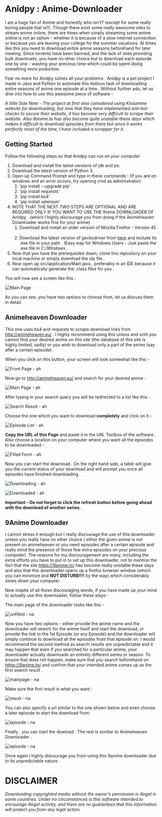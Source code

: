 # Anidpy : Anime-Downloader
I am a huge fan of Anime and honestly who isn't? (except for some really boring people that is!!). Though there exist some really awesome sites to stream anime online, there are times when simply streaming some anime online is not an option - whether it is because of a slow internet connection or because you are leaving your college for the summer vacations. At times like this you need to download entire anime seasons beforehand for later viewing. Since torrents have been banned, and the lack of sites providing bulk downloads, you have no other choice but to download each episode one by one - wasting your precious time which could be spent doing something more poductive.

Fear no more for Anidpy solves all your problems . Anidpy is a pet project I made in Java and Python to automate this tedious task of downloading entire seasons of anime one episode at a time . Without further ado, let us dive into how to use this awesome piece of software - 

*A little Side Note - The project at first also considered using Kissanime website for downloading, but now that they have implemented anti-bot checks to secure their website, it has become very difficult to scrape their website. Also 9anime.to has also become quite unstable these days which makes it difficult to download episodes from there but since it works perfectly most of the time, I have included a scrapper for it.*

## Getting Started
Follow the following steps so that Anidpy can run on your computer
1. Download and install the latest versions of jdk and jre.
1. Download the latest version of Python 3.
1. Open up Command Prompt and type in these commands : (If you are on windows and an error occurs, try opening cmd as administrator)
   1. 'pip install --upgrade pip'
   1. 'pip install requests'
   1. 'pip install bs4'
   1. 'pip install selenium'
1. NOTE THAT THE NEXT TWO STEPS ARE OPTIONAL AND ARE REQUIRED ONLY IF YOU WANT TO USE THE 9nime DOWNLOADER OF Anidpy . (which I highly discourage you from doing if the Animeheaven Downloader works fine for your anime)
   1. Download and install an older version of Mozilla Firefox - Version 45 . 
   1. Download the latest version of geckodriver from [here](https://github.com/mozilla/geckodriver/releases) and include its .exe file in your path . (Easy way for Windows Users - Just paste the .exe file in *C:/Windows* .
1. Now that you have the prerequisites down, clone this repository on your local machine or simply download the zip file . 
1. Now open up src/application/Main.java , preferably in an IDE because it can automatically generate the .class files for you .

You will now see a screen like this : 

![Main Page](https://github.com/kshitij1234/Anime-Downloader/blob/master/screenshots/mainpage.png)

As you can see, you have two options to choose from, let us discuss them in detail.

## Animeheaven Downloader

This one uses bs4 and requests to scrape download links from http://animeheaven.eu/ . I highly recommend using this unless and until you cannot find your desired anime on this site (the database of this site is highly limited, sadly) or you wish to download only a part of the series (say after a certain episode) .

When you click on this button, your screen will look somewhat like this - 

![Front Page - ah](https://github.com/kshitij1234/Anime-Downloader/blob/master/screenshots/animeheavenempty.png)

Now go to http://animeheaven.eu/ and search for your desired anime : 

![Main Page - ah](https://github.com/kshitij1234/Anime-Downloader/blob/master/screenshots/ahmainpage.png)

After typing in your search query you will be redirected to a list like this - 

![Search Result - ah](https://github.com/kshitij1234/Anime-Downloader/blob/master/screenshots/ahsearchresult.png)

Choose the one which you want to download **completely** and click on it - 

![Episode List - ah](https://github.com/kshitij1234/Anime-Downloader/blob/master/screenshots/ahepisodelist.png)

**Copy the URL of this Page** and paste it in the URL Textbox of the software . Also choose a location on your computer where you want all the episodes to be downloaded - 

![Filled Form - ah](https://github.com/kshitij1234/Anime-Downloader/blob/master/screenshots/animeheavenfilled.png)

Now you can start the download . On the right hand side, a table will give you the current status of your download and will prompt you once all episodes have finished downloading . 

![Downloading - ah](https://github.com/kshitij1234/Anime-Downloader/blob/master/screenshots/animeheavendownloading.png)

![Downloaded - ah](https://github.com/kshitij1234/Anime-Downloader/blob/master/screenshots/animeheavendownloaded.png)

**Important - Do not forget to click the refresh button before going ahead with the download of another series.**


## 9Anime Downloader

I cannot stress it enough but I really discourage the use of this downloader unless you really have no other choice ( either the given anime is not present on animeheaven or you need episodes after a certain episode and really mind the presence of those few extra episodes on your precious computer). The reasons for my discouragement are many, including the extra efforts you have to put in to set up this downloader, not to mention the fact that the site https://9anime.to/ has become really unstable these days and also that this downloader opens up a firefox browser window (which you can minimize and **NOT DISTURB!!!!** by the way) which considerably slows down your computer . 

Now inspite of all those discouraging words, if you have made up your mind to actually use this downloader, follow these steps -

The main page of the downloader looks like this - 

![unfilled - na](https://github.com/kshitij1234/Anime-Downloader/blob/master/screenshots/nineanimeempty.png)

Now you have two options - either provide the anime name and the downloader will search for the anime itself and start the download, or provide the link to the 1st Episode (or any Episode) and the downloader will simply continue to download all the episodes from that episode on. I would recommend the second method as search results are unpredictable and it may happen that even if you searched for a particular anime, your downloader actually downloads an entirely different series or season. To ensure that does not happen, make sure that you search beforehand on https://9anime.to/ and confirm that your intended anime comes up as the first search result . 

![mainpage - na](https://github.com/kshitij1234/Anime-Downloader/blob/master/screenshots/nhmainpage.png)

Make sure the first result is what you want :

![result - na](https://github.com/kshitij1234/Anime-Downloader/blob/master/screenshots/nhsearchresult.png)

You can also specify a url similar to the one shown below and even choose a later episode to start the download from:

![episode - na](https://github.com/kshitij1234/Anime-Downloader/blob/master/screenshots/nhepisode.png)

Finally , you can start the dowload . The rest is similiar to Animeheaven Downloader . 

![episode - na](https://github.com/kshitij1234/Anime-Downloader/blob/master/screenshots/nineanimefilled.png)

Once again I highly discourage you from using this 9anime downloader due to its unpredictable nature . 


# DISCLAIMER 

*Downloading copyrighted media without the owner’s permission is illegal is some countries. Under no circumstances is this software intended to encourage illegal activity, and there are no guarantees that this information will protect you from any legal action.*
